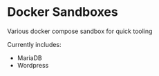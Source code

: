 # Docker Sandboxes

Various docker compose sandbox for quick tooling

Currently includes:
- MariaDB
- Wordpress
